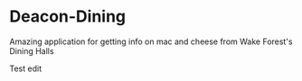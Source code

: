 # Deacon-Dining
Amazing application for getting info on mac and cheese from Wake Forest's Dining Halls


Test edit
